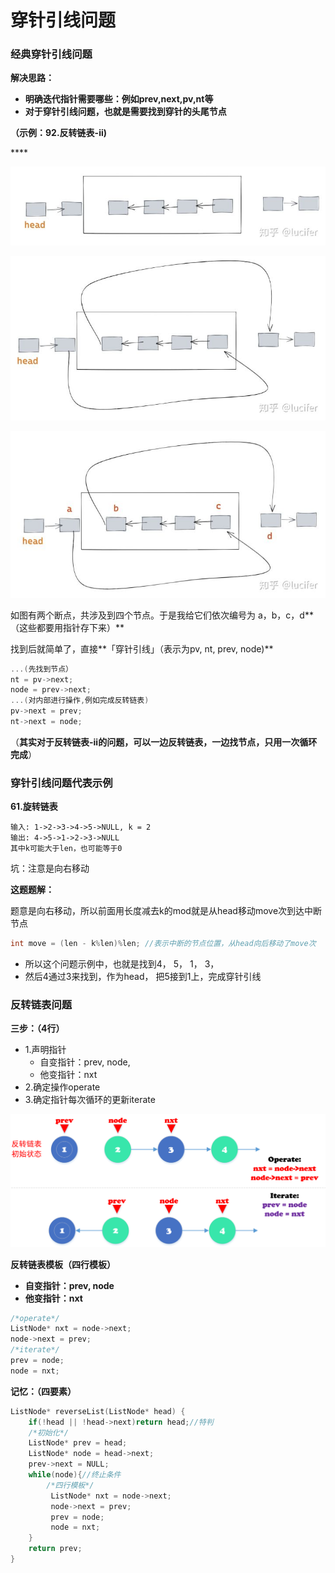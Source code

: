# 穿针引线问题

### **经典穿针引线问题**

**解决思路：**

* **明确迭代指针需要哪些：例如prev,next,pv,nt等**
* **对于穿针引线问题，也就是需要找到穿针的头尾节点**

**（示例：92.反转链表-ii\)**

\*\*\*\*

![](../../../.gitbook/assets/1%20%281%29.jpg)

![](../../../.gitbook/assets/2%20%281%29.jpg)

![](../../../.gitbook/assets/3%20%281%29.jpg)

如图有两个断点，共涉及到四个节点。于是我给它们依次编号为 a，b，c，d**（这些都要用指针存下来）**

找到后就简单了，直接**「穿针引线」（表示为pv, nt, prev, node\)**

```cpp
...(先找到节点）
nt = pv->next;
node = prev->next;
...(对内部进行操作,例如完成反转链表)
pv->next = prev;
nt->next = node;
```

（**其实对于反转链表-ii的问题，可以一边反转链表，一边找节点，只用一次循环完成**）

### **穿针引线问题代表示例**

**61.旋转链表**

```text
输入: 1->2->3->4->5->NULL, k = 2
输出: 4->5->1->2->3->NULL
其中k可能大于len，也可能等于0
```

坑：注意是向右移动

**这题题解：**

题意是向右移动，所以前面用长度减去k的mod就是从head移动move次到达中断节点

```cpp
int move = (len - k%len)%len; //表示中断的节点位置，从head向后移动了move次
```

* 所以这个问题示例中，也就是找到4， 5， 1， 3，
* 然后4通过3来找到，作为head， 把5接到1上，完成穿针引线

### **反转链表问题**

**三步：（4行）**

* 1.声明指针
  * 自变指针：prev, node,
  * 他变指针：nxt
* 2.确定操作operate
* 3.确定指针每次循环的更新iterate

![](../../../.gitbook/assets/wu-biao-ti-%20%284%29.png)

**反转链表模板（四行模板）**

* **自变指针：prev, node**
* **他变指针：nxt**

```cpp
/*operate*/
ListNode* nxt = node->next; 
node->next = prev;
/*iterate*/
prev = node;
node = nxt;
```

**记忆：（四要素）**

```cpp
ListNode* reverseList(ListNode* head) {
    if(!head || !head->next)return head;//特判
    /*初始化*/
    ListNode* prev = head;
    ListNode* node = head->next;
    prev->next = NULL;
    while(node){//终止条件
        /*四行模板*/
         ListNode* nxt = node->next;
         node->next = prev;
         prev = node;
         node = nxt;
    }
    return prev;
}
```

